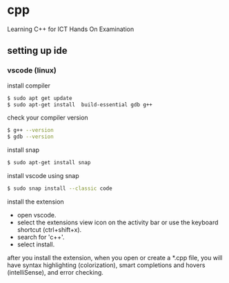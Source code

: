 # cpp
Learning C++ for ICT Hands On Examination

## setting up ide

### vscode (linux)

install compiler
```bash
$ sudo apt get update
$ sudo apt-get install  build-essential gdb g++
```

check your compiler version
```bash
$ g++ --version
$ gdb --version
```

install snap
```bash
$ sudo apt-get install snap
```

install vscode using snap
```bash
$ sudo snap install --classic code
```

install the extension
- open vscode.
- select the extensions view icon on the activity bar or use the keyboard shortcut (ctrl+shift+x).
- search for 'c++'.
- select install.

after you install the extension, when you open or create a *.cpp file, you will have syntax highlighting (colorization), smart completions and hovers (intelliSense), and error checking.
